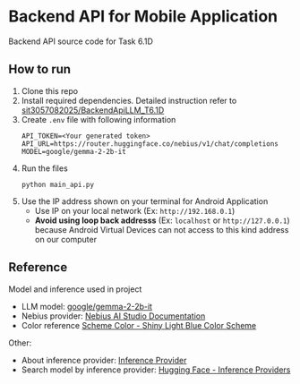 # Backend API for Mobile Application
Backend API source code for Task 6.1D

## How to run
1. Clone this repo
2. Install required dependencies. Detailed instruction refer to [sit3057082025/BackendApiLLM_T6.1D](https://github.com/sit3057082025/BackendApiLLM_T6.1D?tab=readme-ov-file#instructions)
3. Create `.env` file with following information
    ```
    API_TOKEN=<Your generated token>
    API_URL=https://router.huggingface.co/nebius/v1/chat/completions
    MODEL=google/gemma-2-2b-it
    ```
4. Run the files
    ```
    python main_api.py
    ```
5. Use the IP address shown on your terminal for Android Application
    - Use IP on your local network (Ex: `http://192.168.0.1`)
    - **Avoid using loop back addresss** (Ex: `localhost` or `http://127.0.0.1`) because Android Virtual Devices can not access to this kind address on our computer

## Reference
Model and inference used in project
- LLM model: [google/gemma-2-2b-it](https://huggingface.co/google/gemma-2-2b-it)
- Nebius provider: [Nebius AI Studio Documentation](https://docs.nebius.com/studio/api/examples)
- Color reference [Scheme Color - Shiny Light Blue Color Scheme](https://www.schemecolor.com/shiny-light-blue.php)

Other:
- About inference provider: [Inference Provider](https://huggingface.co/docs/inference-providers/en/index)
- Search model by inference provider: [Hugging Face - Inference Providers](https://huggingface.co/models?other=conversational&sort=likes)
